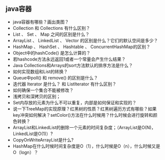 
## java容器

- java容器有哪些？画出类图？
- Collection 和 Collections 有什么区别？
- List 、 Set 、 Map 之间的区别是什么？
- ArrayList 、 LinkedList 、 Vector 的区别是什么？它们的默认空间是多少？
- HashMap 、 HashSet 、 Hashtable 、 ConcurrentHashMap的区别？
- Object中的hashCode() 是怎么计算的？
- 若hashcode方法永远返回1或者一个常量会产生什么结果？
- Java Collections和Arrays的sort方法默认的排序方法是什么？
- 如何实现数组和List的转换？
- Queue中poll() 和 remove() 的区别是什么？
- 迭代器 Iterator 是什么？ 和 ListIterator 有什么区别？
- 如何确保一个集合不能被修改？
- 浅拷贝和深拷贝的区别；
- Set内存放的元素为什么不可以重复，内部是如何保证和实现的？
- 说一下TreeMap的实现原理？红黑树的性质？红黑树遍历方式有哪些？如果key冲突如何解决？setColor()方法在什么时候用？什么时候会进行旋转和颜色转换？
- ArrayList和LinkedList的删除一个元素的时间复杂度；（ArrayList是O(N)，LinkedList是O(1)）?
- CopyOnWriteArrayList是什么?
- HashMap在什么时候时间复杂度是O（1），什么时候是O（n），什么时候又是O（logn）？
